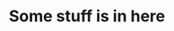 ---
title: Some stuff is in here
menu: Home
onpage_menu: true

content:
    items: '@self.modular'
    order:
        by: default
        dir: asc
        custom:
            - _intro
            - _clever_veloceraptor
            - _my_dudes
            - _pinnochio
---